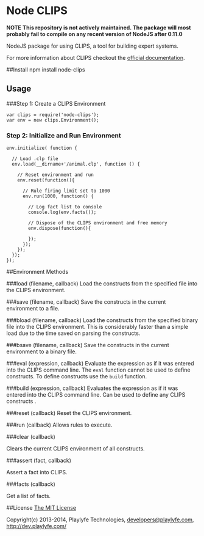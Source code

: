 Node CLIPS
==========

**NOTE**
**This repository is not actively maintained. The package will most probably fail to compile on any recent version of NodeJS after 0.11.0**



NodeJS package for using CLIPS, a tool for building expert systems.

For more information about CLIPS checkout the [official documentation](http://clipsrules.sourceforge.net/OnlineDocs.html).

##Install
    npm install node-clips

## Usage

###Step 1: Create a CLIPS Environment

    var clips = require('node-clips');
    var env = new clips.Environment();

### Step 2: Initialize and Run Environment
    
    env.initialize( function { 
      
      // Load .clp file
      env.load(__dirname+'/animal.clp', function () {

        // Reset environment and run 
        env.reset(function(){

          // Rule firing limit set to 1000
          env.run(1000, function() {
            
            // Log fact list to console           
            console.log(env.facts());

            // Dispose of the CLIPS environment and free memory
            env.dispose(function(){
      
            });
          });
        });
      });
    });

##Environment Methods

###load (filename, callback)
Load the constructs from the specified file into the CLIPS environment.

###save (filename, callback)
Save the constructs in the current environment to a file.

###bload (filename, callback)
Load the constructs from the specified binary file into the CLIPS environment. This is considerably faster than a simple load due to the time saved on parsing the constructs.

###bsave (filename, callback)
Save the constructs in the current environment to a binary file.

###eval (expression, callback)
Evaluate the expression as if it was entered into the CLIPS command line. The ```eval``` function cannot be used to define constructs. To define constructs use the ```build``` function.

###build (expression, callback)
Evaluates the expression as if it was entered into the CLIPS command line. Can be used to define any CLIPS constructs .

###reset (callback)
Reset the CLIPS environment.

###run (callback)
Allows rules to execute.

###clear (callback)

Clears the current CLIPS environment of all constructs.

###assert (fact, callback)

Assert a fact into CLIPS.

###facts (callback)

Get a list of facts.

##License
[The MIT License](http://opensource.org/licenses/MIT)

Copyright(c) 2013-2014, Playlyfe Technologies, developers@playlyfe.com, http://dev.playlyfe.com/
